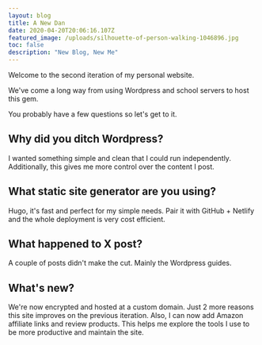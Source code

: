 ```yaml
---
layout: blog
title: A New Dan
date: 2020-04-20T20:06:16.107Z
featured_image: /uploads/silhouette-of-person-walking-1046896.jpg
toc: false
description: "New Blog, New Me"
---
```


Welcome to the second iteration of my personal website.

We've come a long way from using Wordpress and school servers to host this gem.

You probably have a few questions so let's get to it.

## **Why did you ditch Wordpress?**

I wanted something simple and clean that I could run independently. Additionally, this gives me more control over the content I post.

## What static site generator are you using?

Hugo, it's fast and perfect for my simple needs. Pair it with GitHub + Netlify and the whole deployment is very cost efficient.

## What happened to X post?

A couple of posts didn't make the cut. Mainly the Wordpress guides.

## What's new?

We're now encrypted and hosted at a custom domain. Just 2 more reasons this site improves on the previous iteration. Also, I can now add Amazon affiliate links and review products. This helps me explore the tools I use to be more productive and maintain the site.

